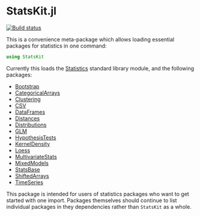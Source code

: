 StatsKit.jl
========

  [![Build status](https://github.com/JuliaStats/StatsKit.jl/workflows/CI/badge.svg)](https://github.com/JuliaStats/StatsKit.jl/actions?query=workflow%3ACI+branch%3Amaster)

This is a convenience meta-package which allows loading essential packages for statistics in one command:
```julia
using StatsKit
```

Currently this loads the [Statistics](https://docs.julialang.org/en/v1/stdlib/Statistics/)
standard library module, and the following packages:

* [Bootstrap](https://github.com/juliangehring/Bootstrap.jl)
* [CategoricalArrays](https://github.com/JuliaData/CategoricalArrays.jl)
* [Clustering](https://github.com/JuliaStats/Clustering.jl)
* [CSV](https://github.com/JuliaData/CSV.jl)
* [DataFrames](https://github.com/JuliaData/DataFrames.jl)
* [Distances](https://github.com/JuliaStats/Distances.jl)
* [Distributions](https://github.com/JuliaStats/Distributions.jl)
* [GLM](https://github.com/JuliaStats/GLM.jl)
* [HypothesisTests](https://github.com/JuliaStats/HypothesisTests.jl)
* [KernelDensity](https://github.com/JuliaStats/KernelDensity.jl)
* [Loess](https://github.com/JuliaStats/Loess.jl)
* [MultivariateStats](https://github.com/JuliaStats/MultivariateStats.jl)
* [MixedModels](https://github.com/JuliaStats/MixedModels.jl)
* [StatsBase](https://github.com/JuliaStats/StatsBase.jl)
* [ShiftedArrays](https://github.com/JuliaArrays/ShiftedArrays.jl)
* [TimeSeries](https://github.com/JuliaStats/TimeSeries.jl)

This package is intended for users of statistics packages who want to get started with one import. Packages themselves should continue
to list individual packages in they dependencies rather than `StatsKit` as a whole.
